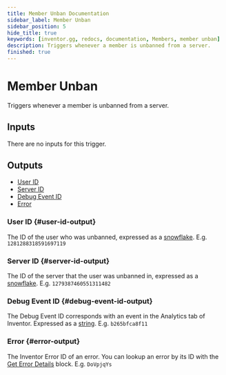 ```yaml
---
title: Member Unban Documentation
sidebar_label: Member Unban
sidebar_position: 5
hide_title: true
keywords: [inventor.gg, redocs, documentation, Members, member unban]
description: Triggers whenever a member is unbanned from a server.
finished: true
---
```

# Member Unban
Triggers whenever a member is unbanned from a server.

## Inputs
There are no inputs for this trigger.


## Outputs

- [User ID](#user-id-output)
- [Server ID](#server-id-output)
- [Debug Event ID](#debug-event-id-output)
- [Error](#error-output)

### User ID {#user-id-output}
The ID of the user who was unbanned, expressed as a [snowflake](/inventor-reference/types/string/snowflake). E.g. `1281288318591697119`
### Server ID {#server-id-output}
The ID of the server that the user was unbanned in, expressed as a [snowflake](/inventor-reference/types/string/snowflake). E.g. `1279387460551311482`

### Debug Event ID {#debug-event-id-output}
The Debug Event ID corresponds with an event in the Analytics tab of Inventor. Expressed as a [string](/inventor-reference/types/string). E.g. `b265bfca8f11`

### Error {#error-output}
The Inventor Error ID of an error. You can lookup an error by its ID with the [Get Error Details](/inventor-reference/blocks/utilities/get-error-details) block. E.g. `DoVpjqYs`